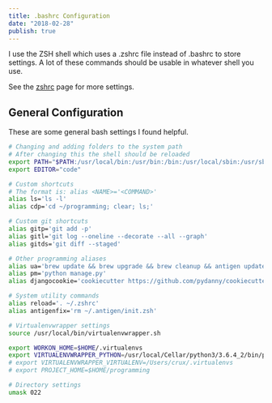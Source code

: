 ```yaml
---
title: .bashrc Configuration
date: "2018-02-28"
publish: true
---
```


I use the ZSH shell which uses a .zshrc file instead of .bashrc to store settings. 
A lot of these commands should be usable in whatever shell you use.

See the [zshrc](enviroment/zshrc) page for more settings.

## General Configuration

These are some general bash settings I found helpful.

```bash
# Changing and adding folders to the system path
# After changing this the shell should be reloaded
export PATH="$PATH:/usr/local/bin:/usr/bin:/bin:/usr/local/sbin:/usr/sbin:/sbin:<CUSTOM_PATH>:/Users/<USER>/programming"
export EDITOR="code"

# Custom shortcuts
# The format is: alias <NAME>='<COMMAND>'
alias ls='ls -l'
alias cdp='cd ~/programming; clear; ls;'

# Custom git shortcuts
alias gitp='git add -p'
alias gitl='git log --oneline --decorate --all --graph'
alias gitds='git diff --staged'

# Other programming aliases
alias ua='brew update && brew upgrade && brew cleanup && antigen update && npm update -g'
alias pm='python manage.py'
alias djangocookie='cookiecutter https://github.com/pydanny/cookiecutter-django'

# System utility commands
alias reload='. ~/.zshrc'
alias antigenfix='rm ~/.antigen/init.zsh'

# Virtualenvwrapper settings
source /usr/local/bin/virtualenvwrapper.sh

export WORKON_HOME=$HOME/.virtualenvs
export VIRTUALENVWRAPPER_PYTHON=/usr/local/Cellar/python3/3.6.4_2/bin/python3
# export VIRTUALENVWRAPPER_VIRTUALENV=/Users/crux/.virtualenvs
# export PROJECT_HOME=$HOME/programming

# Directory settings
umask 022
```
